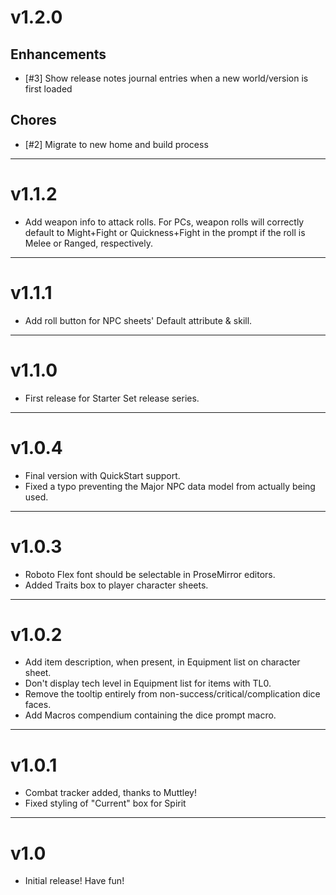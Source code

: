 # v1.2.0

## Enhancements
- [#3] Show release notes journal entries when a new world/version is first loaded

## Chores
- [#2] Migrate to new home and build process

---

# v1.1.2
- Add weapon info to attack rolls. For PCs, weapon rolls will correctly default to Might+Fight or Quickness+Fight in the prompt if the roll is Melee or Ranged, respectively.

---

# v1.1.1
- Add roll button for NPC sheets' Default attribute & skill.

---

# v1.1.0
- First release for Starter Set release series.

---

# v1.0.4
- Final version with QuickStart support.
- Fixed a typo preventing the Major NPC data model from actually being used.

---

# v1.0.3
- Roboto Flex font should be selectable in ProseMirror editors.
- Added Traits box to player character sheets.

---

# v1.0.2
- Add item description, when present, in Equipment list on character sheet.
- Don't display tech level in Equipment list for items with TL0.
- Remove the tooltip entirely from non-success/critical/complication dice faces.
- Add Macros compendium containing the dice prompt macro.

---

# v1.0.1
- Combat tracker added, thanks to Muttley!
- Fixed styling of "Current" box for Spirit

---

# v1.0
- Initial release! Have fun!

